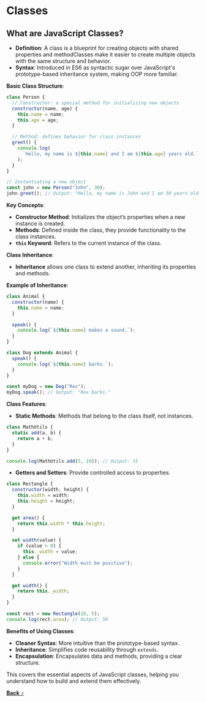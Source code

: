 # Classes

## **What are JavaScript Classes?**

- **Definition**: A class is a blueprint for creating objects with shared properties and methodClasses make it easier to create multiple objects with the same structure and behavior.
- **Syntax**: Introduced in ES6 as syntactic sugar over JavaScript's prototype-based inheritance system, making OOP more familiar.

**Basic Class Structure**:

```javascript
class Person {
  // Constructor: a special method for initializing new objects
  constructor(name, age) {
    this.name = name;
    this.age = age;
  }

  // Method: defines behavior for class instances
  greet() {
    console.log(
      `Hello, my name is ${this.name} and I am ${this.age} years old.`
    );
  }
}

// Instantiating a new object
const john = new Person("John", 30);
john.greet(); // Output: "Hello, my name is John and I am 30 years old."
```

**Key Concepts**:

- **Constructor Method**: Initializes the object’s properties when a new instance is created.
- **Methods**: Defined inside the class, they provide functionality to the class instances.
- **`this` Keyword**: Refers to the current instance of the class.

**Class Inheritance**:

- **Inheritance** allows one class to extend another, inheriting its properties and methods.

**Example of Inheritance**:

```javascript
class Animal {
  constructor(name) {
    this.name = name;
  }

  speak() {
    console.log(`${this.name} makes a sound.`);
  }
}

class Dog extends Animal {
  speak() {
    console.log(`${this.name} barks.`);
  }
}

const myDog = new Dog("Rex");
myDog.speak(); // Output: "Rex barks."
```

**Class Features**:

- **Static Methods**: Methods that belong to the class itself, not instances.

```javascript
class MathUtils {
  static add(a, b) {
    return a + b;
  }
}

console.log(MathUtils.add(5, 10)); // Output: 15
```

- **Getters and Setters**: Provide controlled access to properties.

```javascript
class Rectangle {
  constructor(width, height) {
    this.width = width;
    this.height = height;
  }

  get area() {
    return this.width * this.height;
  }

  set width(value) {
    if (value > 0) {
      this._width = value;
    } else {
      console.error("Width must be positive");
    }
  }

  get width() {
    return this._width;
  }
}

const rect = new Rectangle(10, 5);
console.log(rect.area); // Output: 50
```

**Benefits of Using Classes**:

- **Cleaner Syntax**: More intuitive than the prototype-based syntax.
- **Inheritance**: Simplifies code reusability through `extends`.
- **Encapsulation**: Encapsulates data and methods, providing a clear structure.

This covers the essential aspects of JavaScript classes, helping you understand how to build and extend them effectively.

[**Back** ⤴️](https://github.com/Stei-ITstudents/Javascript-Concepts_Before-ReactJs/tree/main)
